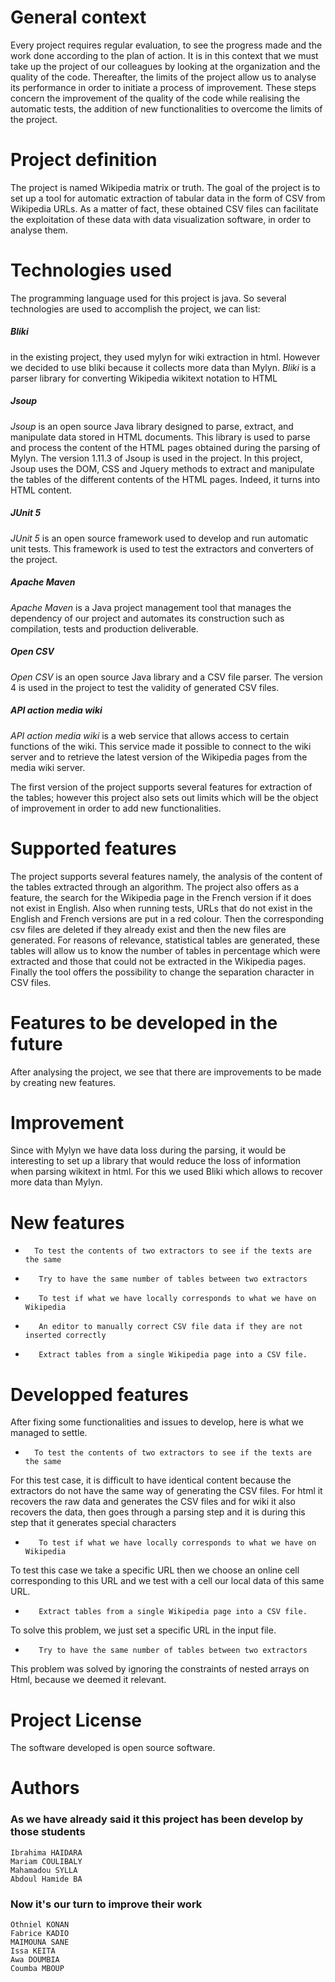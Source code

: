 # General context

Every project requires regular evaluation, to see the progress made and the work done 
according to the plan of action. It is in this context that we must take up the project of our 
colleagues by looking at the organization and the quality of the code. Thereafter, the limits of 
the project allow us to analyse its performance in order to initiate a process of improvement. 
These steps concern the improvement of the quality of the code while realising the automatic 
tests, the addition of new functionalities to overcome the limits of the project.

# Project definition

The project is named Wikipedia matrix or truth. The goal of the project is to set up a tool for 
automatic extraction of tabular data in the form of CSV from Wikipedia URLs. As a matter of 
fact, these obtained CSV files can facilitate the exploitation of these data with data 
visualization software, in order to analyse them.

# Technologies used

The programming language used for this project is java. So several technologies are used to
accomplish the project, we can list:

##### Bliki 
in the existing project, they used mylyn for wiki extraction in html. However we decided to use bliki because it collects more data than Mylyn.
  *Bliki* is a parser library for converting Wikipedia wikitext notation to HTML
  
##### Jsoup
 *Jsoup* is an open source Java library designed to parse, extract, and manipulate data stored in 
HTML documents. This library is used to parse and process the content of the HTML pages 
obtained during the parsing of Mylyn. The version 1.11.3 of Jsoup is used in the project. In 
this project, Jsoup uses the DOM, CSS and Jquery methods to extract and manipulate the
tables of the different contents of the HTML pages. Indeed, it turns into HTML content.

##### JUnit 5 
*JUnit 5* is an open source framework used to develop and run automatic unit tests. This 
framework is used to test the extractors and converters of the project.

##### Apache Maven
 *Apache Maven* is a Java project management tool that manages the dependency of our project 
and automates its construction such as compilation, tests and production deliverable.

##### Open CSV
*Open CSV* is an open source Java library and a CSV file parser. The version 4 is used in the 
project to test the validity of generated CSV files.

##### API action media wiki
*API action media wiki* is a web service that allows access to certain functions of the wiki. 
This service made it possible to connect to the wiki server and to retrieve the latest version of the Wikipedia pages from the media wiki server.

The first version of the project supports several features for extraction of the tables; however 
this project also sets out limits which will be the object of improvement in order to add new 
functionalities.

# Supported features

The project supports several features namely, the analysis of the content of the tables 
extracted through an algorithm. The project also offers as a feature, the search for the 
Wikipedia page in the French version if it does not exist in English. Also when running tests, 
URLs that do not exist in the English and French versions are put in a red colour. Then the 
corresponding csv files are deleted if they already exist and then the new files are generated. 
For reasons of relevance, statistical tables are generated, these tables will allow us to know
the number of tables in percentage which were extracted and those that could not be extracted 
in the Wikipedia pages. Finally the tool offers the possibility to change the separation 
character in CSV files.

# Features to be developed in the future

After analysing the project, we see that there are improvements to be made by creating new 
features.

# Improvement

Since with Mylyn we have data loss during the parsing, it would be interesting to set up a 
library that would reduce the loss of information when parsing wikitext in html.
For this we used Bliki which allows to recover more data than Mylyn.

# New features
*       To test the contents of two extractors to see if the texts are the same

*        Try to have the same number of tables between two extractors

*        To test if what we have locally corresponds to what we have on Wikipedia

*        An editor to manually correct CSV file data if they are not inserted correctly

*        Extract tables from a single Wikipedia page into a CSV file.

# Developped features

After fixing some functionalities and issues to develop, here is what we managed to settle.

*       To test the contents of two extractors to see if the texts are the same

For this test case, it is difficult to have identical content because the extractors do not have the same way of generating the CSV files. For html it recovers the raw data and generates the CSV files and for wiki it also recovers the data, then goes through a parsing step and it is during this step that it  generates special characters

*        To test if what we have locally corresponds to what we have on Wikipedia

To test this case we take a specific URL then we choose an online cell corresponding to this URL and we test with a cell our local data of this same URL.

*        Extract tables from a single Wikipedia page into a CSV file.

To solve this problem, we just set a specific URL in the input file.

*        Try to have the same number of tables between two extractors

This problem was solved by ignoring the constraints of nested arrays on Html, because we deemed it relevant.


# Project License

The software developed is open source software.

# Authors

 ### As we have already said it this project has been develop by those students
	Ibrahima HAIDARA
	Mariam COULIBALY
	Mahamadou SYLLA
	Abdoul Hamide BA
 ### Now it's our turn to improve their work
    Othniel KONAN
    Fabrice KADIO
    MAIMOUNA SANE
    Issa KEITA
    Awa DOUMBIA
    Coumba MBOUP
